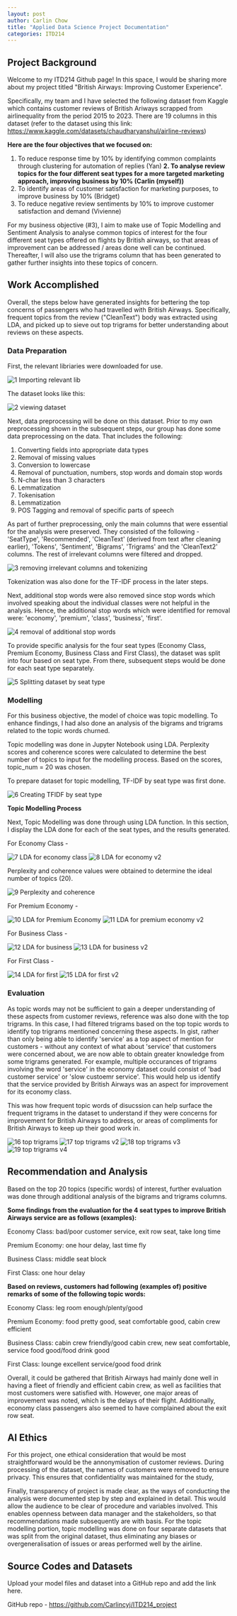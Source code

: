 ```yaml
---
layout: post
author: Carlin Chow
title: "Applied Data Science Project Documentation"
categories: ITD214
---
```

## Project Background
Welcome to my ITD214 Github page! In this space, I would be sharing more about my project titled "British Airways: Improving Customer Experience".

Specifically, my team and I have selected the following dataset from Kaggle which contains customer reviews of British Ariways scrapped from airlinequality from the period 2015 to 2023. There are 19 columns in this dataset (refer to the dataset using this link: https://www.kaggle.com/datasets/chaudharyanshul/airline-reviews)


**Here are the four objectives that we focused on:**
1. To reduce response time by 10% by identifying common complaints through clustering for automation of replies (Yan)
**2. To analyse review topics for the four different seat types for a more targeted marketing approach, improving business by 10% (Carlin (myself))**
3. To identify areas of customer satisfaction for marketing purposes, to improve business by 10% (Bridget)
4. To reduce negative review sentiments by 10% to improve customer satisfaction and demand (Vivienne)

For my business objective (#3), I aim to make use of Topic Modelling and Sentiment Analysis to analyse common topics of interest for the four different seat types offered on flights by British airways, so that areas of improvement can be addressed / areas done well can be continued. Thereafter, I will also use the trigrams column that has been generated to gather further insights into these topics of concern. 

## Work Accomplished
Overall, the steps below have generated insights for bettering the top concerns of passengers who had travelled with British Airways. Specifically, frequent topics from the review ("CleanText") body was extracted using LDA, and picked up to sieve out top trigrams for better understanding about reviews on these aspects. 

### Data Preparation
  First, the relevant libriaries were downloaded for use.

  ![1 Importing relevant lib](https://github.com/user-attachments/assets/3dd12992-07ba-4ab2-a5e2-e249296d6f27)

  The dataset looks like this:
  
  ![2 viewing dataset](https://github.com/user-attachments/assets/1940aa50-32eb-4ec2-b612-9671078c8911)

  Next, data preprocessing will be done on this dataset. Prior to my own preprocessing shown in the subsequent steps, our group has done some data preprocessing on the data. That includes the following:
1. Converting fields into appropriate data types
2. Removal of missing values
3. Conversion to lowercase
4. Removal of punctuation, numbers, stop words and domain stop words
5. N-char less than 3 characters
6. Lemmatization
7. Tokenisation
8. Lemmatization
9. POS Tagging and removal of specific parts of speech

As part of further preprocessing, only the main columns that were essential for the analysis were preserved. They consisted of the following - 'SeatType', 'Recommended', 'CleanText' (derived from text after cleaning earlier), 'Tokens', 'Sentiment', 'Bigrams', 'Trigrams' and the 'CleanText2' columns. The rest of irrelevant columns were filtered and dropped. 

![3 removing irrelevant columns and tokenizing ](https://github.com/user-attachments/assets/62c0d6cd-0e67-4eba-85a3-38080eaf8241)

Tokenization was also done for the TF-IDF process in the later steps.

Next, additional stop words were also removed since stop words which involved speaking about the individual classes were not helpful in the analysis. Hence, the additional stop words which were identified for removal were: 'economy', 'premium', 'class', 'business', 'first'. 

![4 removal of additional stop words](https://github.com/user-attachments/assets/6dc93077-36fa-4911-971e-0bcd90ed1d64)



To provide specific analysis for the four seat types (Economy Class, Premium Economy, Business Class and First Class), the dataset was split into four based on seat type. From there, subsequent steps would be done for each seat type separately.


![5 Splitting dataset by seat type](https://github.com/user-attachments/assets/491e02a4-849d-4bc3-8274-550a160bc487)


### Modelling
For this business objective, the model of choice was topic modelling. To enhance findings, I had also done an analysis of the bigrams and trigrams related to the topic words churned. 

Topic modelling was done in Jupyter Notebook using LDA. Perplexity scores and coherence scores were calculated to determine the best number of topics to input for the modelling process. Based on the scores, topic_num = 20 was chosen. 

To prepare dataset for topic modelling, TF-IDF by seat type was first done.

![6 Creating TFIDF by seat type](https://github.com/user-attachments/assets/87b32278-3b52-4b9f-a053-879bead5fed5)


**Topic Modelling Process**

Next, Topic Modelling was done through using LDA function. In this section, I display the LDA done for each of the seat types, and the results generated. 

For Economy Class - 

![7 LDA for economy class](https://github.com/user-attachments/assets/ec1ea8e1-521c-4a19-8176-8e658785f519)
![8 LDA for economy v2](https://github.com/user-attachments/assets/e2c8e282-7cb9-4010-b960-e8bb9d787bd2)


Perplexity and coherence values were obtained to determine the ideal number of topics (20). 

![9 Perplexity and coherence](https://github.com/user-attachments/assets/4204c2c4-9818-47d5-a2ea-8c387b999629)


For Premium Economy - 

![10 LDA for Premium Economy ](https://github.com/user-attachments/assets/c5662d81-b4de-45eb-b55a-471ffcae31c0)
![11 LDA for premium economy v2](https://github.com/user-attachments/assets/263414fc-3cf4-4ffe-b904-c0f1f1567b20)


For Business Class - 

![12 LDA for business](https://github.com/user-attachments/assets/4968fab9-9d13-45a6-b815-046699c6e4d2)
![13 LDA for business v2](https://github.com/user-attachments/assets/79992b0a-9653-4bcc-a01e-1d82ce826bec)


For First Class -

![14 LDA for first](https://github.com/user-attachments/assets/aff5aa6d-cd42-4976-8ca8-888ab96988de)
![15 LDA for first v2](https://github.com/user-attachments/assets/bdd3fc6d-2039-4c9f-a9e6-3d939671bec4)


### Evaluation
As topic words may not be sufficient to gain a deeper understanding of these aspects from customer reviews, reference was also done with the top trigrams. In this case, I had filtered trigrams based on the top topic words to identify top trigrams mentioned concerning these aspects. In gist, rather than only being able to identify 'service' as a top aspect of mention for customers - without any context of what about 'service' that customers were concerned about, we are now able to obtain greater knowledge from some trigrams generated. For example, multiple occurances of trigrams involving the word 'service' in the economy dataset could consist of 'bad customer service' or 'slow custoemr service'. This would help us identify that the service provided by British Airways was an aspect for improvement for its economy class. 

This was how frequent topic words of disucssion can help surface the frequent trigrams in the dataset to understand if they were concerns for improvement for British Airways to address, or areas of compliments for British Airways to keep up their good work in. 

![16 top trigrams](https://github.com/user-attachments/assets/6d563ee6-1360-4404-9a54-3c600f8fbae7)
![17 top trigrams v2](https://github.com/user-attachments/assets/440d402d-7154-44ce-88af-f35fb9a3ae47)
![18 top trigrams v3](https://github.com/user-attachments/assets/7d29223d-adca-4e68-801a-832d0ffcf05e)
![19 top trigrams v4](https://github.com/user-attachments/assets/92dcd786-3598-4c04-bb91-30593b338b3f)

## Recommendation and Analysis
Based on the top 20 topics (specific words) of interest, further evaluation was done through additional analysis of the bigrams and trigrams columns. 

**Some findings from the evaluation for the 4 seat types to improve British Airways service are as follows (examples):**

Economy Class: bad/poor customer service, exit row seat, take long time

Premium Economy: one hour delay, last time fly

Business Class: middle seat block

First Class: one hour delay


**Based on reviews, customers had following (examples of) positive remarks of some of the following topic words:**

Economy Class: leg room enough/plenty/good

Premium Economy: food pretty good, seat comfortable good, cabin crew efficient

Business Class: cabin crew friendly/good cabin crew, new seat comfortable, service food good/food drink good

First Class: lounge excellent service/good food drink

Overall, it could be gathered that British Airways had mainly done well in having a fleet of friendly and efficient cabin crew, as well as facilities that most customers were satisfied with. However, one major areas of improvement was noted, which is the delays of their flight. Additionally, economy class passengers also seemed to have complained about the exit row seat. 

## AI Ethics
For this project, one ethical consideration that would be most straightforward would be the annonymisation of customer reviews. During processing of the dataset, the names of customers were removed to ensure privacy. This ensures that confidentiality was maintained for the study,

Finally, transparency of project is made clear, as the ways of conducting the analysis were documented step by step and explained in detail. This would allow the audience to be clear of procedure and variables involved. This enables openness between data manager and the stakeholders, so that recommendations made subsequently are with basis. For the topic modelling portion, topic modelling was done on four separate datasets that was split from the original dataset, thus eliminating any biases or overgeneralisation of issues or areas performed well by the airline. 

## Source Codes and Datasets
Upload your model files and dataset into a GitHub repo and add the link here. 

GitHub repo - https://github.com/Carlincyj/ITD214_project
